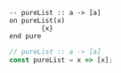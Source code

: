 ```applescript
-- pureList :: a -> [a]
on pureList(x)
        {x}
end pure
```

```js
// pureList :: a -> [a]
const pureList = x => [x];
```